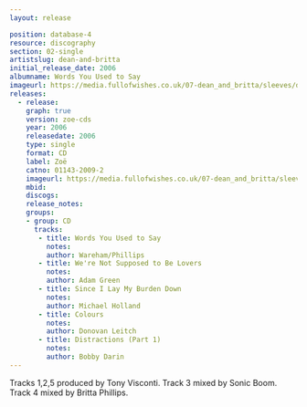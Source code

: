 ```yaml
---
layout: release

position: database-4
resource: discography
section: 02-single
artistslug: dean-and-britta
initial_release_date: 2006
albumname: Words You Used to Say
imageurl: https://media.fullofwishes.co.uk/07-dean_and_britta/sleeves/dab_words.jpg
releases:
  - release:
    graph: true
    version: zoe-cds
    year: 2006
    releasedate: 2006
    type: single
    format: CD
    label: Zoë
    catno: 01143-2009-2
    imageurl: https://media.fullofwishes.co.uk/07-dean_and_britta/sleeves/dab_words.jpg
    mbid:
    discogs:
    release_notes:
    groups:
    - group: CD
      tracks:
       - title: Words You Used to Say
         notes:
         author: Wareham/Phillips
       - title: We're Not Supposed to Be Lovers
         notes:
         author: Adam Green
       - title: Since I Lay My Burden Down
         notes:
         author: Michael Holland
       - title: Colours
         notes:
         author: Donovan Leitch
       - title: Distractions (Part 1)
         notes:
         author: Bobby Darin
---
```

Tracks 1,2,5 produced by Tony Visconti.
Track 3 mixed by Sonic Boom.
Track 4 mixed by Britta Phillips.

